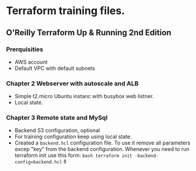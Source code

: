 # Terraform training files.

## O'Reilly Terraform Up & Running 2nd Edition

### Prerquisities

- AWS account
- Default VPC with default subnets

### Chapter 2 Webserver with autoscale and ALB

- Simple t2.micro Ubuntu instanc with busybox web listner.
- Local state.

### Chapter 3 Remote state and MySql

- Backend S3 configuration, optional
- For training configuration keep using local state.
- Created a `backend.hcl` configuration file. To use it remove all
    parameters excep "key" from the backend configuration.
    Whenever you need to run terraform init use this form:
    ```bash terraform init -backend-config=backend.hcl```
◊